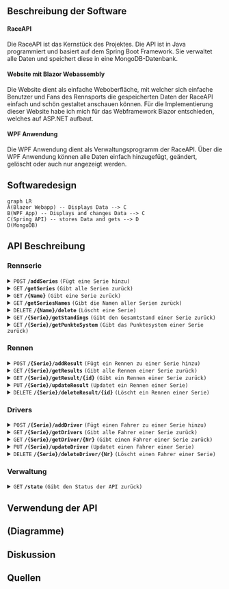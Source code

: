 ## Beschreibung der Software

#### RaceAPI
Die RaceAPI ist das Kernstück des Projektes. Die API ist in Java programmiert und basiert auf dem Spring Boot Framework. Sie verwaltet alle Daten und speichert diese in eine MongoDB-Datenbank. 

#### Website mit Blazor Webassembly
Die Website dient als einfache Weboberfläche, mit welcher sich einfache Benutzer und Fans des Rennsports die gespeicherten Daten der RaceAPI einfach und schön gestaltet anschauen können. Für die Implementierung dieser Website habe ich mich für das Webframework Blazor entschieden, welches auf ASP.NET aufbaut. 

#### WPF Anwendung
Die WPF Anwendung dient als Verwaltungsprogramm der RaceAPI. Über die WPF Anwendung können alle Daten einfach hinzugefügt, geändert, gelöscht oder auch nur angezeigt werden. 


## Softwaredesign

```mermaid
graph LR
A(Blazor Webapp) -- Displays Data --> C
B(WPF App) -- Displays and changes Data --> C
C(Spring API) -- stores Data and gets --> D
D(MongoDB)
```


## API Beschreibung

### Rennserie
<details>
 <summary><code>POST</code> <code><b>/addSeries</b></code> <code>(Fügt eine Serie hinzu)</code></summary>

##### Parameters

> | data type      | type         | format                  | description                                                   |
> |----------------|--------------|-------------------------|---------------------------------------------------------------|
> | Serie          | Requestbody  | object (JSON or YAML)   | N/A  |


##### Responses

> |content-type             | response example / description                                                                |
> |-------------------------|-----------------------------------------------------------------------------------------------|
> |`json string`       | `{"success":"true","message":"Success Message"}`                                              |


</details>
<details>
 <summary><code>GET</code> <code><b>/getSeries</b></code> <code>(Gibt alle Serien zurück)</code></summary>

##### Parameters

> | data type      | type         | format                  | description                                                   |
> |----------------|--------------|-------------------------|---------------------------------------------------------------|
> | None          | -  | -   | N/A  |


##### Responses

> |content-type             | response example / description                                                                |
> |-------------------------|-----------------------------------------------------------------------------------------------|
> |`json string`       | `JSON Liste an Serien`                                              |


</details>
<details>
 <summary><code>GET</code> <code><b>/{Name}</b></code> <code>(Gibt eine Serie zurück)</code></summary>

##### Parameters

> | data type      | type         | format                  | description                                                   |
> |----------------|--------------|-------------------------|---------------------------------------------------------------|
> | String          | Path  | String   | {Name} der gewünschten Serie  |


##### Responses

> |content-type             | response example / description                                                                |
> |-------------------------|-----------------------------------------------------------------------------------------------|
> |`json string`       | `JSON Objekt der Serie`                                              |


</details>
<details>
 <summary><code>GET</code> <code><b>/getSeriesNames</b></code> <code>(Gibt die Namen aller Serien zurück)</code></summary>

##### Parameters

> | data type      | type         | format                  | description                                                   |
> |----------------|--------------|-------------------------|---------------------------------------------------------------|
> | None          | -  | -   | N/A  |


##### Responses

> |content-type             | response example / description                                                                |
> |-------------------------|-----------------------------------------------------------------------------------------------|
> |`json string`       | `JSON String-Liste an Seriennamen`                                              |


</details>
<details>
 <summary><code>DELETE</code> <code><b>/{Name}/delete</b></code> <code>(Löscht eine Serie)</code></summary>

##### Parameters

> | data type      | type         | format                  | description                                                   |
> |----------------|--------------|-------------------------|---------------------------------------------------------------|
> | String          | Path  | String   | {Name} der gewünschten Serie  |


##### Responses

> |content-type             | response example / description                                                                |
> |-------------------------|-----------------------------------------------------------------------------------------------|
> |`json string`       | `{"success":"true","message":"Success Message"}`                                              |


</details>
<details>
 <summary><code>GET</code> <code><b>/{Serie}/getStandings</b></code> <code>(Gibt den Gesamtstand einer Serie zurück)</code></summary>

##### Parameters

> | data type      | type         | format                  | description                                                   |
> |----------------|--------------|-------------------------|---------------------------------------------------------------|
> | String          | Path  | String   | Name der gewünschten {Serie}  |


##### Responses

> |content-type             | response example / description                                                                |
> |-------------------------|-----------------------------------------------------------------------------------------------|
> |`json string`       | `JSON Integer-Hashmap des aktuellen Gesamtstands`                                              |

  
</details>
<details>
 <summary><code>GET</code> <code><b>/{Serie}/getPunkteSystem</b></code> <code>(Gibt das Punktesystem einer Serie zurück)</code></summary>

##### Parameters

> | data type      | type         | format                  | description                                                   |
> |----------------|--------------|-------------------------|---------------------------------------------------------------|
> | String          | Path  | String   | Name der gewünschten {Serie}  |


##### Responses

> |content-type             | response example / description                                                                |
> |-------------------------|-----------------------------------------------------------------------------------------------|
> |`json string`       | `JSON Integer-List des Punktesystems`                                              |

  
</details>

### Rennen
<details>
 <summary><code>POST</code> <code><b>/{Serie}/addResult</b></code> <code>(Fügt ein Rennen zu einer Serie hinzu)</code></summary>

##### Parameters

> | data type      | type         | format                  | description                                                   |
> |----------------|--------------|-------------------------|---------------------------------------------------------------|
> | String          | Path  | String   | Name der gewünschten {Serie}  |
> | Rennen | Requestbody | object (JSON or YAML) | N/A |   


##### Responses

> |content-type             | response example / description                                                                |
> |-------------------------|-----------------------------------------------------------------------------------------------|
> |`json string`       | `{"success":"true","message":"Success Message"}`                                              |


</details>
<details>

 <summary><code>GET</code> <code><b>/{Serie}/getResults</b></code> <code>(Gibt alle Rennen einer Serie zurück)</code></summary>

##### Parameters

> | data type      | type         | format                  | description                                                   |
> |----------------|--------------|-------------------------|---------------------------------------------------------------|
> | String          | Path  | String   | Name der gewünschten {Serie}  |


##### Responses

> |content-type             | response example / description                                                                |
> |-------------------------|-----------------------------------------------------------------------------------------------|
> |`json string`       | `JSON Liste an Rennen`                                              |

  
</details>
<details>
 <summary><code>GET</code> <code><b>/{Serie}/getResult/{id}</b></code> <code>(Gibt ein Rennen einer Serie zurück)</code></summary>

##### Parameters

> | data type      | type         | format                  | description                                                   |
> |----------------|--------------|-------------------------|---------------------------------------------------------------|
> | String          | Path  | String   | Name der gewünschten {Serie}  |
> | String          | Path  | String   | {id} des gewünschten Rennens  |


##### Responses

> |content-type             | response example / description                                                                |
> |-------------------------|-----------------------------------------------------------------------------------------------|
> |`json string`       | `JSON Objekt des gewünschten Rennens`                                              |

  
</details>
<details>
 <summary><code>PUT</code> <code><b>/{Serie}/updateResult</b></code> <code>(Updatet ein Rennen einer Serie)</code></summary>

##### Parameters

> | data type      | type         | format                  | description                                                   |
> |----------------|--------------|-------------------------|---------------------------------------------------------------|
> | String          | Path  | String   | Name der gewünschten {Serie}  |
> | Rennen | Requestbody | object (JSON or YAML) | N/A |   


##### Responses

> |content-type             | response example / description                                                                |
> |-------------------------|-----------------------------------------------------------------------------------------------|
> |`json string`       | `{"success":"true","message":"Success Message"}`                                              |

  
</details>
<details>
 <summary><code>DELETE</code> <code><b>/{Serie}/deleteResult/{id}</b></code> <code>(Löscht ein Rennen einer Serie)</code></summary>

##### Parameters

> | data type      | type         | format                  | description                                                   |
> |----------------|--------------|-------------------------|---------------------------------------------------------------|
> | String          | Path  | String   | Name der gewünschten {Serie}  |
> | String          | Path  | String   | {id} des gewünschten Rennens  |

  
##### Responses

> |content-type             | response example / description                                                                |
> |-------------------------|-----------------------------------------------------------------------------------------------|
> |`json string`       | `{"success":"true","message":"Success Message"}`                                              |


</details>

### Drivers
<details>
 <summary><code>POST</code> <code><b>/{Serie}/addDriver</b></code> <code>(Fügt einen Fahrer zu einer Serie hinzu)</code></summary>

##### Parameters

> | data type      | type         | format                  | description                                                   |
> |----------------|--------------|-------------------------|---------------------------------------------------------------|
> | String          | Path  | String   | Name der gewünschten {Serie}  |
> | Driver | Requestbody | object (JSON or YAML) | N/A |   


##### Responses

> |content-type             | response example / description                                                                |
> |-------------------------|-----------------------------------------------------------------------------------------------|
> |`json string`       | `{"success":"true","message":"Success Message"}`                                              |

  
</details>
<details>
 <summary><code>GET</code> <code><b>/{Serie}/getDrivers</b></code> <code>(Gibt alle Fahrer einer Serie zurück)</code></summary>

##### Parameters

> | data type      | type         | format                  | description                                                   |
> |----------------|--------------|-------------------------|---------------------------------------------------------------|
> | String          | Path  | String   | Name der gewünschten {Serie}  |


##### Responses

> |content-type             | response example / description                                                                |
> |-------------------------|-----------------------------------------------------------------------------------------------|
> |`json string`       | `JSON Liste an Fahrern`                                              |

  
  
</details>
<details>
 <summary><code>GET</code> <code><b>/{Serie}/getDriver/{Nr}</b></code> <code>(Gibt einen Fahrer einer Serie zurück)</code></summary>

##### Parameters

> | data type      | type         | format                  | description                                                   |
> |----------------|--------------|-------------------------|---------------------------------------------------------------|
> | String          | Path  | String   | Name der gewünschten {Serie}  |
> | String          | Path  | String   | {id} des gewünschten Fahrers  |


##### Responses

> |content-type             | response example / description                                                                |
> |-------------------------|-----------------------------------------------------------------------------------------------|
> |`json string`       | `JSON Objekt des gewünschten Fahrers`                                              |

  
</details>
<details>
 <summary><code>PUT</code> <code><b>/{Serie}/updateDriver</b></code> <code>(Updatet einen Fahrer einer Serie)</code></summary>

##### Parameters

> | data type      | type         | format                  | description                                                   |
> |----------------|--------------|-------------------------|---------------------------------------------------------------|
> | String          | Path  | String   | Name der gewünschten {Serie}  |
> | Driver | Requestbody | object (JSON or YAML) | N/A |   


##### Responses

> |content-type             | response example / description                                                                |
> |-------------------------|-----------------------------------------------------------------------------------------------|
> |`json string`       | `{"success":"true","message":"Success Message"}`                                              |

  
</details>
<details>
 <summary><code>DELETE</code> <code><b>/{Serie}/deleteDriver/{Nr}</b></code> <code>(Löscht einen Fahrer einer Serie)</code></summary>

##### Parameters

> | data type      | type         | format                  | description                                                   |
> |----------------|--------------|-------------------------|---------------------------------------------------------------|
> | String          | Path  | String   | Name der gewünschten {Serie}  |
> | String          | Path  | String   | {id} des gewünschten Fahrers  |

  
##### Responses

> |content-type             | response example / description                                                                |
> |-------------------------|-----------------------------------------------------------------------------------------------|
> |`json string`       | `{"success":"true","message":"Success Message"}`                                              |


</details>

### Verwaltung 
<details>
 <summary><code>GET</code> <code><b>/state</b></code> <code>(Gibt den Status der API zurück)</code></summary>

##### Parameters

> | data type      | type         | format                  | description                                                   |
> |----------------|--------------|-------------------------|---------------------------------------------------------------|
> | None          | -  | -   | N/A  |


##### Responses

> |content-type             | response example / description                                                                |
> |-------------------------|-----------------------------------------------------------------------------------------------|
> |`json string`       | `{"success":"true","message":"Das Service ist verfügbar!"}`  |

  
</details>


## Verwendung der API


## (Diagramme)


## Diskussion
 

## Quellen

